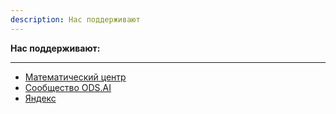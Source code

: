 ```yaml
---
description: Нас поддерживают
---
```

**Нас поддерживают:**

---

* [Математический центр](https://www.nsu.ru/n/mca/)
* [Сообщество ODS.AI](https://ods.ai/hubs/ods-lab)
* [Яндекс](https://cloud.yandex.ru/)
